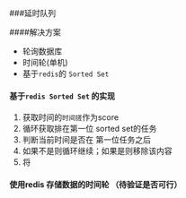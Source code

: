 ###延时队列

####解决方案
- 轮询数据库
- 时间轮(单机)
- 基于`redis`的 `Sorted Set`

#### 基于`redis Sorted Set` 的实现

1. 获取时间的`时间搓`作为score 
2. 循环获取排在第一位 sorted set的任务 
3. 判断当前时间是否在 第一位任务之后
4. 如果不是则循环继续；如果是则移除该内容 
5. 将






#### 使用redis 存储数据的时间轮 （待验证是否可行）




